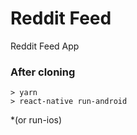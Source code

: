 # Reddit Feed

Reddit Feed App

### After cloning

```
> yarn
> react-native run-android
```

*(or run-ios)

